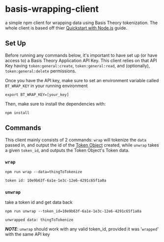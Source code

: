 # basis-wrapping-client
a simple npm client for wrapping data using Basis Theory tokenization.
The whole client is based off thier [Quickstart with Node.js](https://developers.basistheory.com/getting-started/quickstart-with-nodejs/) 
guide.

## Set Up

Before running any commands below, it's important to have set up (or have access to)
a Basis Theory Application API Key. This client relies on that API Key having `token:general:create`,
`token:general:read`, and (optionally), `token:general:delete` permissions.

Once you have the API key, make sure to set an environment variable called `BT_WRAP_KEY` in your running environment

```commandline
export BT_WRAP_KEY=[your_key]
```

Then, make sure to install the dependencies with:
```commandline
npm install
```

## Commands
This client mainly consists of 2 commands: `wrap` will tokenize the `data` passed in, and output
the id of the [Token Object](https://docs.basistheory.com/#tokens-token-object) created, while `unwrap` takes a given
`token_id`, and outputs the Token Object's Token data.

### `wrap`

```commandline
npm run wrap --data=thingToTokenize
```

```commandline
token id: 10e9b63f-6a1e-1e3c-12e6-4291c65f1a0a
```

### `unwrap`

take a token id and get data back

```commandline
npm run unwrap --token_id=10e9b63f-6a1e-1e3c-12e6-4291c65f1a0a
```

```commandline
unwrapped data: thingToTokenize
```
**_NOTE_**: `unwrap` should work with any valid token_id, provided it was '`wrapped`' with the same API key